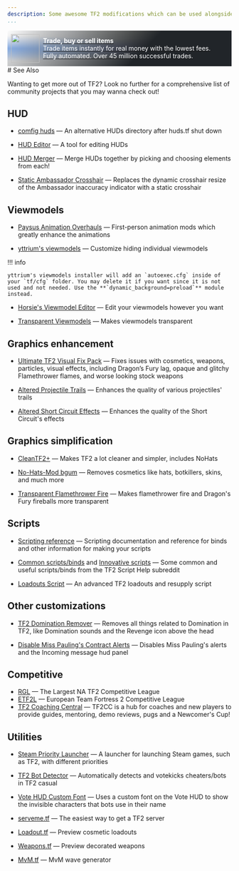 ```yaml
---
description: Some awesome TF2 modifications which can be used alongside mastercomfig.
...
```


<div style="background:linear-gradient(135deg, rgba(33,37,41, 0.01), rgba(33,37,41, 1) 60%),radial-gradient(ellipse at top left, rgba(255,255,255, 0.5), transparent 50%),radial-gradient(ellipse at top right, rgba(255,228,132, 0.5), transparent 50%),radial-gradient(ellipse at center right, rgba(112.520718,44.062154,249.437846, 0.5), transparent 50%),radial-gradient(ellipse at center left, rgba(13,110,253, 0.5), transparent 50%);padding:0.5rem;display:flex;align-items:center" class="md-typeset">
    <div style="font-size: 0;">
        <a href="https://tradeit.gg/?aff=comfig">
            <img style="height:4rem;width:4rem;aspect-ratio:1/1;" alt="tradeit.gg logo" src="https://mastercomfig.com/img/third_party/tradeit.webp" width="96" height="96" />
        </a>
    </div>
    <div style="margin-left: 0.5rem;">
        <a href="https://tradeit.gg/?aff=comfig">
            <p style="color:#fff;margin:0">
                <strong>Trade, buy or sell items</strong><br>
                Trade items instantly for real money with the lowest fees.<br>
                Fully automated. Over 45 million successful trades.
            </p>
        </a>
    </div>
</div>
# See Also

Wanting to get more out of TF2? Look no further for a comprehensive list of community projects that you may wanna check out!

## HUD

* [comfig huds](https://comfig.app/huds)
 — An alternative HUDs directory after huds.tf shut down

* [HUD Editor](https://www.criticalflaw.ca/TF2HUD.Editor/)
  — A tool for editing HUDs

* [HUD Merger](https://github.com/cooolbros/hud-merger)
  — Merge HUDs together by picking and choosing elements from each!

* [Static Ambassador Crosshair](https://github.com/juniorsgithub/tf2-static-ambassador-crosshair)
  — Replaces the dynamic crosshair resize of the Ambassador inaccuracy indicator with a static crosshair

## Viewmodels

* [Paysus Animation Overhauls](https://steamcommunity.com/groups/PaysusSkins)
  — First-person animation mods which greatly enhance the animations

* [yttrium's viewmodels](https://github.com/Yttrium-tYcLief/CompVMInstaller/releases/latest)
  — Customize hiding individual viewmodels

!!! info

    yttrium's viewmodels installer will add an `autoexec.cfg` inside of your `tf/cfg` folder. You may delete it if you want since it is not used and not needed. Use the **`dynamic_background=preload`** module instead.

* [Horsie's Viewmodel Editor](https://github.com/a-horsey/horsies-viewmodel-editor)
  — Edit your viewmodels however you want

* [Transparent Viewmodels](https://www.teamfortress.tv/21928/transparent-viewmodels-in-any-hud)
  — Makes viewmodels transparent

## Graphics enhancement

* [Ultimate TF2 Visual Fix Pack](https://github.com/agrastiOs/Ultimate-TF2-Visual-Fix-Pack/releases/latest)
  — Fixes issues with cosmetics, weapons, particles, visual effects, including Dragon’s Fury lag, opaque and glitchy Flamethrower flames, and worse looking stock weapons

* [Altered Projectile Trails](https://gamebanana.com/mods/12420)
  — Enhances the quality of various projectiles' trails

* [ Altered Short Circuit Effects](https://gamebanana.com/mods/11900)
  — Enhances the quality of the Short Circuit's effects

## Graphics simplification

* [CleanTF2+](https://github.com/JarateKing/CleanTF2plus)
  — Makes TF2 a lot cleaner and simpler, includes NoHats

* [No-Hats-Mod bgum](https://github.com/Fedora31/no-hats-bgum)
  — Removes cosmetics like hats, botkillers, skins, and much more

* [Transparent Flamethrower Fire](https://gamebanana.com/mods/348622)
  — Makes flamethrower fire and Dragon's Fury fireballs more transparent

## Scripts

* [Scripting reference](https://wiki.teamfortress.com/wiki/Scripting)
  — Scripting documentation and reference for binds and other information for making your scripts

* [Common scripts/binds](https://www.reddit.com/r/tf2scripthelp/wiki/commonscripts) and [Innovative scripts](https://www.reddit.com/r/tf2scripthelp/wiki/innovativescripts/)
  — Some common and useful scripts/binds from the TF2 Script Help subreddit

* [Loadouts Script](https://github.com/juniorsgithub/tf2-loadouts-script)
  — An advanced TF2 loadouts and resupply script

## Other customizations

* [TF2 Domination Remover](https://gamebanana.com/mods/36617)
  — Removes all things related to Domination in TF2, like Domination sounds and the Revenge icon above the head

* [Disable Miss Pauling's Contract Alerts](https://gamebanana.com/mods/325900)
  — Disables Miss Pauling's alerts and the Incoming message hud panel

## Competitive

* [RGL](https://rgl.gg/)
  — The Largest NA TF2 Competitive League
* [ETF2L](https://etf2l.org/)
  — European Team Fortress 2 Competitive League
* [TF2 Coaching Central](https://discord.com/invite/tf2-coaching-central-tf2cc-727627956058325052)
  — TF2CC is a hub for coaches and new players to provide guides, mentoring, demo reviews, pugs and a Newcomer's Cup!

## Utilities

* [Steam Priority Launcher](https://github.com/Leo40Git/SteamPriorityLauncher)
  — A launcher for launching Steam games, such as TF2, with different priorities

* [TF2 Bot Detector](https://github.com/PazerOP/tf2_bot_detector)
  — Automatically detects and votekicks cheaters/bots in TF2 casual

* [Vote HUD Custom Font](https://github.com/andy013/votehud_custom_font)
  — Uses a custom font on the Vote HUD to show the invisible characters that bots use in their name

* [serveme.tf](https://serveme.tf/)
  — The easiest way to get a TF2 server

* [Loadout.tf](https://loadout.tf/)
  — Preview cosmetic loadouts

* [Weapons.tf](https://weapons.tf/)
  — Preview decorated weapons

* [MvM.tf](https://mvm.tf/)
  — MvM wave generator
